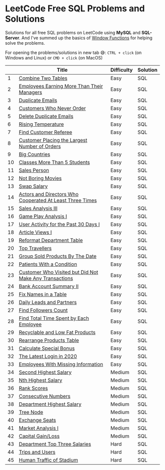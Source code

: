 # LeetCode Free SQL Problems and Solutions   
Solutions for all free SQL problems on LeetCode using **MySQL** and **SQL-Server**. And I've summed up the basics of [Window Functions](https://github.com/MoamenAlaa0/SQL_learning/tree/main/Window%20Functions%20Summary) for helping solve the problems.

For opening the problems/solutions in new tab :sweat_smile:: `CTRL + click` (on Windows and Linux) or `CMD + click` (on MacOS) 

|    | Title                                                      | Difficulty | Solution |
|----|------------------------------------------------------------|------------|----------|
| 1 | [Combine Two Tables](https://leetcode.com/problems/combine-two-tables/) | Easy | SQL |
| 2 | [Employees Earning More Than Their Managers](https://leetcode.com/problems/employees-earning-more-than-their-managers/) | Easy | SQL |
| 3 | [Duplicate Emails](https://leetcode.com/problems/duplicate-emails/) | Easy | SQL |
| 4 | [Customers Who Never Order](https://leetcode.com/problems/customers-who-never-order/) | Easy | SQL |
| 5 | [Delete Duplicate Emails](https://leetcode.com/problems/delete-duplicate-emails/) | Easy | SQL |
| 6 | [Rising Temperature](https://leetcode.com/problems/rising-temperature/) | Easy | SQL |
| 7 | [Find Customer Referee](https://leetcode.com/problems/find-customer-referee/) | Easy | SQL |
| 8 | [Customer Placing the Largest Number of Orders](https://leetcode.com/problems/customer-placing-the-largest-number-of-orders/) | Easy | SQL |
| 9 | [Big Countries](https://leetcode.com/problems/big-countries/) | Easy | SQL |
| 10 | [Classes More Than 5 Students](https://leetcode.com/problems/classes-more-than-5-students/) | Easy | SQL |
| 11 | [Sales Person](https://leetcode.com/problems/sales-person/) | Easy | SQL |
| 12 | [Not Boring Movies](https://leetcode.com/problems/not-boring-movies/) | Easy | SQL |
| 13 | [Swap Salary](https://leetcode.com/problems/swap-salary/) | Easy | SQL |
| 14 | [Actors and Directors Who Cooperated At Least Three Times](https://leetcode.com/problems/actors-and-directors-who-cooperated-at-least-three-times/) | Easy | SQL |
| 15 | [Sales Analysis III](https://leetcode.com/problems/sales-analysis-iii/) | Easy | SQL |
| 16 | [Game Play Analysis I](https://leetcode.com/problems/game-play-analysis-i/) | Easy | SQL |
| 17 | [User Activity for the Past 30 Days I](https://leetcode.com/problems/user-activity-for-the-past-30-days-i/) | Easy | SQL |
| 18 | [Article Views I](https://leetcode.com/problems/article-views-i/) | Easy | SQL |
| 19 | [Reformat Department Table](https://leetcode.com/problems/reformat-department-table/) | Easy | SQL |
| 20 | [Top Travellers](https://leetcode.com/problems/top-travellers/) | Easy | SQL |
| 21 | [Group Sold Products By The Date](https://leetcode.com/problems/group-sold-products-by-the-date/) | Easy | SQL |
| 22 | [Patients With a Condition](https://leetcode.com/problems/patients-with-a-condition/) | Easy | SQL |
| 23 | [Customer Who Visited but Did Not Make Any Transactions](https://leetcode.com/problems/customer-who-visited-but-did-not-make-any-transactions/) | Easy | SQL |
| 24 | [Bank Account Summary II](https://leetcode.com/problems/bank-account-summary-ii/) | Easy | SQL |
| 25 | [Fix Names in a Table](https://leetcode.com/problems/fix-names-in-a-table/) | Easy | SQL |
| 26 | [Daily Leads and Partners](https://leetcode.com/problems/daily-leads-and-partners/) | Easy | SQL |
| 27 | [Find Followers Count](https://leetcode.com/problems/find-followers-count/) | Easy | SQL |
| 28 | [Find Total Time Spent by Each Employee](https://leetcode.com/problems/find-total-time-spent-by-each-employee/) | Easy | SQL |
| 29 | [Recyclable and Low Fat Products](https://leetcode.com/problems/recyclable-and-low-fat-products/) | Easy | SQL |
| 30 | [Rearrange Products Table](https://leetcode.com/problems/rearrange-products-table/) | Easy | SQL |
| 31 | [Calculate Special Bonus](https://leetcode.com/problems/calculate-special-bonus/) | Easy | SQL |
| 32 | [The Latest Login in 2020](https://leetcode.com/problems/the-latest-login-in-2020/) | Easy | SQL |
| 33 | [Employees With Missing Information](https://leetcode.com/problems/employees-with-missing-information/) | Easy | SQL |
| 34 | [Second Highest Salary](https://leetcode.com/problems/second-highest-salary/) | Medium | SQL |
| 35 | [Nth Highest Salary](https://leetcode.com/problems/nth-highest-salary/) | Medium | SQL |
| 36 | [Rank Scores](https://leetcode.com/problems/rank-scores/) | Medium | SQL |
| 37 | [Consecutive Numbers](https://leetcode.com/problems/consecutive-numbers/) | Medium | SQL |
| 38 | [Department Highest Salary](https://leetcode.com/problems/department-highest-salary/) | Medium | SQL |
| 39 | [Tree Node](https://leetcode.com/problems/tree-node/) | Medium | SQL |
| 40 | [Exchange Seats](https://leetcode.com/problems/exchange-seats/) | Medium | SQL |
| 41 | [Market Analysis I](https://leetcode.com/problems/market-analysis-i/) | Medium | SQL |
| 42 | [Capital Gain/Loss](https://leetcode.com/problems/capital-gainloss/) | Medium | SQL |
| 43 | [Department Top Three Salaries](https://leetcode.com/problems/department-top-three-salaries/) | Hard | SQL |
| 44 | [Trips and Users](https://leetcode.com/problems/trips-and-users/) | Hard | SQL |
| 45 | [Human Traffic of Stadium](https://leetcode.com/problems/human-traffic-of-stadium/) | Hard | SQL |
